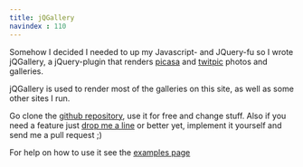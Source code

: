 ```yaml
--- 
title: jQGallery
navindex : 110
---
```


Somehow I decided I needed to up my Javascript- and JQuery-fu so I wrote jQGallery, a jQuery-plugin that 
renders [picasa](http://picasa.google.com/) and [twitpic](http://twitpic.com) photos and galleries.

jQGallery is used to render most of the galleries on this site, as well as some other sites I run.

Go clone the [github repository](https://github.com/nsn/jQgallery), use it for free and change stuff.
Also if you need a feature just [drop me a line](mailto:nsn@nightspawn.com) or better yet, implement it
yourself and send me a pull request ;)

For help on how to use it see the [examples page](http://satansoft.de/jQGallery/example.html) 

